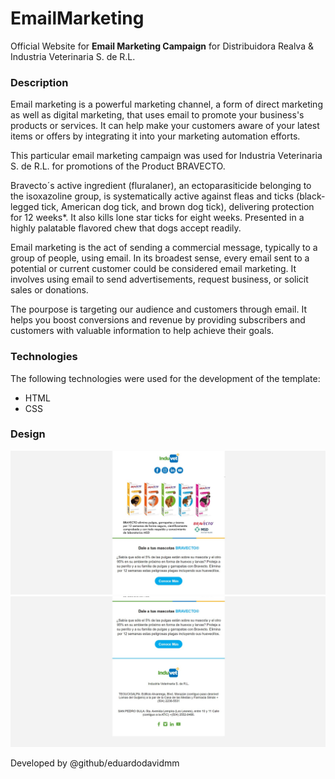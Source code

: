 # EmailMarketing

Official Website for **Email Marketing Campaign** for Distribuidora Realva & Industria Veterinaria S. de R.L.

### Description

Email marketing is a powerful marketing channel, a form of direct marketing as well as digital marketing, that uses email to promote your business's products or services. It can help make your customers aware of your latest items or offers by integrating it into your marketing automation efforts.

This particular email marketing campaign was used for Industria Veterinaria S. de R.L. for promotions of the Product BRAVECTO.

Bravecto´s active ingredient (fluralaner), an ectoparasiticide belonging to the isoxazoline group, is systematically active against fleas and ticks (black-legged tick, American dog tick, and brown dog tick), delivering protection for 12 weeks\*. It also kills lone star ticks for eight weeks. Presented in a highly palatable flavored chew that dogs accept readily.

Email marketing is the act of sending a commercial message, typically to a group of people, using email. In its broadest sense, every email sent to a potential or current customer could be considered email marketing. It involves using email to send advertisements, request business, or solicit sales or donations.

The pourpose is targeting our audience and customers through email. It helps you boost conversions and revenue by providing subscribers and customers with valuable information to help achieve their goals.

### Technologies

The following technologies were used for the development of the template:

- HTML
- CSS

### Design

![Marketing](/img/ProductMarketing.jpg)
![Marketing](/img/ProductMarketingTwo.jpg)

Developed by @github/eduardodavidmm
